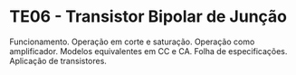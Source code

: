 # TE06 - Transistor Bipolar de Junção
Funcionamento. Operação em corte e saturação. Operação como amplificador. Modelos equivalentes em CC e CA. Folha de especificações. Aplicação de transistores.
